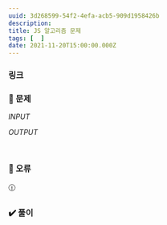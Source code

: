 ```yaml
---
uuid: 3d268599-54f2-4efa-acb5-909d1958426b
description: 
title: JS 알고리즘 문제
tags: [  ]
date: 2021-11-20T15:00:00.000Z
---
```







### 링크

### 📝 문제

*INPUT*

*OUTPUT*

```jsx

```

```jsx

```

### 🚨 오류

<aside>
🕧

</aside>

### ✔️ 풀이

```jsx

```